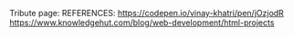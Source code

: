 Tribute page: 
REFERENCES: 
https://codepen.io/vinay-khatri/pen/jOzjodR
https://www.knowledgehut.com/blog/web-development/html-projects
